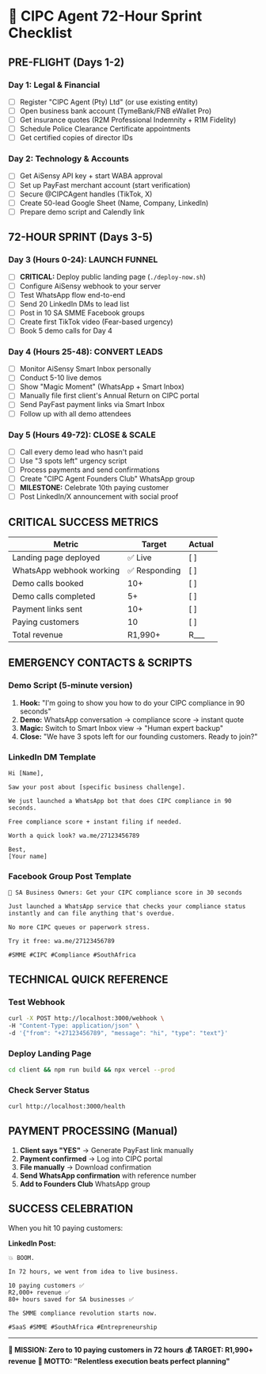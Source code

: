 # 🎯 CIPC Agent 72-Hour Sprint Checklist

## **PRE-FLIGHT (Days 1-2)**

### Day 1: Legal & Financial
- [ ] Register "CIPC Agent (Pty) Ltd" (or use existing entity)
- [ ] Open business bank account (TymeBank/FNB eWallet Pro)
- [ ] Get insurance quotes (R2M Professional Indemnity + R1M Fidelity)
- [ ] Schedule Police Clearance Certificate appointments
- [ ] Get certified copies of director IDs

### Day 2: Technology & Accounts
- [ ] Get AiSensy API key + start WABA approval
- [ ] Set up PayFast merchant account (start verification)
- [ ] Secure @CIPCAgent handles (TikTok, X)
- [ ] Create 50-lead Google Sheet (Name, Company, LinkedIn)
- [ ] Prepare demo script and Calendly link

## **72-HOUR SPRINT (Days 3-5)**

### Day 3 (Hours 0-24): LAUNCH FUNNEL
- [ ] **CRITICAL:** Deploy public landing page (`./deploy-now.sh`)
- [ ] Configure AiSensy webhook to your server
- [ ] Test WhatsApp flow end-to-end
- [ ] Send 20 LinkedIn DMs to lead list
- [ ] Post in 10 SA SMME Facebook groups
- [ ] Create first TikTok video (Fear-based urgency)
- [ ] Book 5 demo calls for Day 4

### Day 4 (Hours 25-48): CONVERT LEADS
- [ ] Monitor AiSensy Smart Inbox personally
- [ ] Conduct 5-10 live demos
- [ ] Show "Magic Moment" (WhatsApp + Smart Inbox)
- [ ] Manually file first client's Annual Return on CIPC portal
- [ ] Send PayFast payment links via Smart Inbox
- [ ] Follow up with all demo attendees

### Day 5 (Hours 49-72): CLOSE & SCALE
- [ ] Call every demo lead who hasn't paid
- [ ] Use "3 spots left" urgency script
- [ ] Process payments and send confirmations
- [ ] Create "CIPC Agent Founders Club" WhatsApp group
- [ ] **MILESTONE:** Celebrate 10th paying customer
- [ ] Post LinkedIn/X announcement with social proof

## **CRITICAL SUCCESS METRICS**

| Metric | Target | Actual |
|--------|--------|--------|
| Landing page deployed | ✅ Live | [ ] |
| WhatsApp webhook working | ✅ Responding | [ ] |
| Demo calls booked | 10+ | [ ] |
| Demo calls completed | 5+ | [ ] |
| Payment links sent | 10+ | [ ] |
| Paying customers | 10 | [ ] |
| Total revenue | R1,990+ | R___ |

## **EMERGENCY CONTACTS & SCRIPTS**

### Demo Script (5-minute version)
1. **Hook:** "I'm going to show you how to do your CIPC compliance in 90 seconds"
2. **Demo:** WhatsApp conversation → compliance score → instant quote
3. **Magic:** Switch to Smart Inbox view → "Human expert backup"
4. **Close:** "We have 3 spots left for our founding customers. Ready to join?"

### LinkedIn DM Template
```
Hi [Name], 

Saw your post about [specific business challenge]. 

We just launched a WhatsApp bot that does CIPC compliance in 90 seconds. 

Free compliance score + instant filing if needed.

Worth a quick look? wa.me/27123456789

Best,
[Your name]
```

### Facebook Group Post Template
```
🏢 SA Business Owners: Get your CIPC compliance score in 30 seconds

Just launched a WhatsApp service that checks your compliance status instantly and can file anything that's overdue.

No more CIPC queues or paperwork stress.

Try it free: wa.me/27123456789

#SMME #CIPC #Compliance #SouthAfrica
```

## **TECHNICAL QUICK REFERENCE**

### Test Webhook
```bash
curl -X POST http://localhost:3000/webhook \
-H "Content-Type: application/json" \
-d '{"from": "+27123456789", "message": "hi", "type": "text"}'
```

### Deploy Landing Page
```bash
cd client && npm run build && npx vercel --prod
```

### Check Server Status
```bash
curl http://localhost:3000/health
```

## **PAYMENT PROCESSING (Manual)**

1. **Client says "YES"** → Generate PayFast link manually
2. **Payment confirmed** → Log into CIPC portal
3. **File manually** → Download confirmation
4. **Send WhatsApp confirmation** with reference number
5. **Add to Founders Club** WhatsApp group

## **SUCCESS CELEBRATION**

When you hit 10 paying customers:

**LinkedIn Post:**
```
💥 BOOM. 

In 72 hours, we went from idea to live business.

10 paying customers ✅
R2,000+ revenue ✅  
80+ hours saved for SA businesses ✅

The SMME compliance revolution starts now.

#SaaS #SMME #SouthAfrica #Entrepreneurship
```

---

**🎯 MISSION: Zero to 10 paying customers in 72 hours**
**💰 TARGET: R1,990+ revenue**
**🚀 MOTTO: "Relentless execution beats perfect planning"**